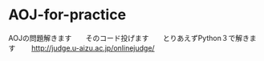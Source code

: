 # AOJ-for-practice
AOJの問題解きます　　そのコード投げます　　とりあえずPython３で解きます　　
<http://judge.u-aizu.ac.jp/onlinejudge/>
